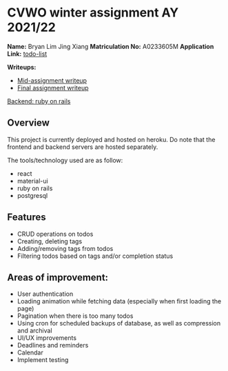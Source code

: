 # CVWO winter assignment AY 2021/22

**Name:** Bryan Lim Jing Xiang
**Matriculation No:** A0233605M
**Application Link:** [todo-list](https://todo-list-frontend-react.herokuapp.com/)

**Writeups:**

-   [Mid-assignment writeup](./Writeup/BryanLimJingXiang_A0233605M.pdf)
-   [Final assignment writeup](./Writeup/BryanLimJingXiang_A0233605M_FinalWriteup.pdf)

[Backend: ruby on rails](https://github.com/bryanljx/todo-list-backend)

## Overview

This project is currently deployed and hosted on heroku. Do note that the frontend and backend servers are hosted separately.

The tools/technology used are as follow:

-   react
-   material-ui
-   ruby on rails
-   postgresql

## Features

-   CRUD operations on todos
-   Creating, deleting tags
-   Adding/removing tags from todos
-   Filtering todos based on tags and/or completion status

## Areas of improvement:

-   User authentication
-   Loading animation while fetching data (especially when first loading the page)
-   Pagination when there is too many todos
-   Using cron for scheduled backups of database, as well as compression and archival
-   UI/UX improvements
-   Deadlines and reminders
-   Calendar
-   Implement testing
